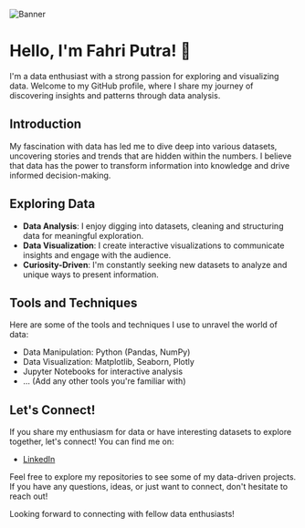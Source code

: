 <!-- Add a banner image here -->
![Banner]([https:&#x2F;&#x2F;www.canva.com&#x2F;design&#x2F;DAFnFybWjbE&#x2F;view?embed](https://www.canva.com/design/DAFnFybWjbE/9QFCSicRRuD-57YZms-5uA/view?utm_content=DAFnFybWjbE&utm_campaign=designshare&utm_medium=link&utm_source=publishsharelink))

# Hello, I'm Fahri Putra! 👋

I'm a data enthusiast with a strong passion for exploring and visualizing data. Welcome to my GitHub profile, where I share my journey of discovering insights and patterns through data analysis.

## Introduction

My fascination with data has led me to dive deep into various datasets, uncovering stories and trends that are hidden within the numbers. I believe that data has the power to transform information into knowledge and drive informed decision-making.

## Exploring Data

- **Data Analysis**: I enjoy digging into datasets, cleaning and structuring data for meaningful exploration.
- **Data Visualization**: I create interactive visualizations to communicate insights and engage with the audience.
- **Curiosity-Driven**: I'm constantly seeking new datasets to analyze and unique ways to present information.

## Tools and Techniques

Here are some of the tools and techniques I use to unravel the world of data:

- Data Manipulation: Python (Pandas, NumPy)
- Data Visualization: Matplotlib, Seaborn, Plotly
- Jupyter Notebooks for interactive analysis
- <i class="bi bi-tools"></i> ... (Add any other tools you're familiar with)

## Let's Connect!

If you share my enthusiasm for data or have interesting datasets to explore together, let's connect! You can find me on:

- <i class="bi bi-linkedin"></i> [LinkedIn](https://www.linkedin.com/in/fahriputra)

Feel free to explore my repositories to see some of my data-driven projects. If you have any questions, ideas, or just want to connect, don't hesitate to reach out!

Looking forward to connecting with fellow data enthusiasts!


<!--
**FahriPutra00/FahriPutra00** is a ✨ _special_ ✨ repository because its `README.md` (this file) appears on your GitHub profile.

Here are some ideas to get you started:

- 🔭 I’m currently working on ...
- 🌱 I’m currently learning ...
- 👯 I’m looking to collaborate on ...
- 🤔 I’m looking for help with ...
- 💬 Ask me about ...
- 📫 How to reach me: ...
- 😄 Pronouns: ...
- ⚡ Fun fact: ...
-->
